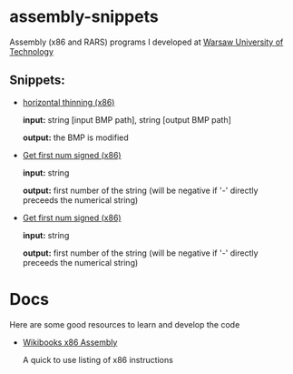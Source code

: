 # assembly-snippets
Assembly (x86 and RARS) programs I developed  at [Warsaw University of Technology](https://eng.pw.edu.pl/)

## Snippets:
- [horizontal thinning (x86)](./horizontal_thinning)
    
    **input:** string [input BMP path], string [output BMP path]

    **output:** the BMP is modified

- [Get first num signed (x86)](./get_first_num_signed)
    
    **input:** string

    **output:** first number of the string (will be negative if '-' directly preceeds the numerical string)

- [Get first num signed (x86)](./get_first_num_signed)
    
    **input:** string

    **output:** first number of the string (will be negative if '-' directly preceeds the numerical string)



# Docs

Here are some good resources to learn and develop the code

- [Wikibooks x86 Assembly](https://en.wikibooks.org/wiki/X86_Assembly)

    A quick to use listing of x86 instructions

